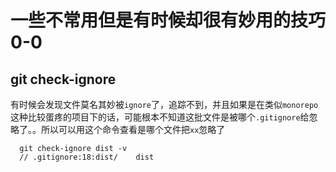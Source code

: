 # 一些不常用但是有时候却很有妙用的技巧0-0

##  git check-ignore
有时候会发现文件莫名其妙被`ignore`了，追踪不到，并且如果是在类似`monorepo`这种比较蛋疼的项目下的话，可能根本不知道这批文件是被哪个`.gitignore`给忽略了。。所以可以用这个命令查看是哪个文件把`xx`忽略了
```git
  git check-ignore dist -v
  // .gitignore:18:dist/	dist
```